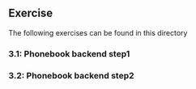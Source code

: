 ## Exercise

The following exercises can be found in this directory

### 3.1: Phonebook backend step1

### 3.2: Phonebook backend step2